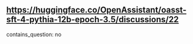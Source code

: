 ## https://huggingface.co/OpenAssistant/oasst-sft-4-pythia-12b-epoch-3.5/discussions/22

contains_question: no